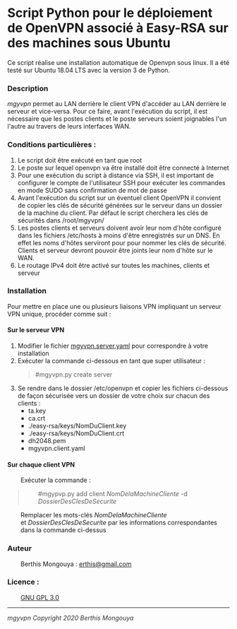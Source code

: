 <h1>Script Python pour le d&eacute;ploiement de OpenVPN associé à Easy-RSA sur des machines sous Ubuntu</h1>
<p>Ce script r&eacute;alise une installation automatique de Openvpn sous linux. Il a &eacute;t&eacute; test&eacute; sur Ubuntu 18.04 LTS avec la version 3 de Python.</p>
<h3><strong>Description</strong></h3>
<p><em>mgyvpn</em> permet au LAN derri&egrave;re le client VPN d'acc&eacute;der au LAN derri&egrave;re le serveur et vice-versa. Pour ce faire, avant l'ex&eacute;cution du script, il est n&eacute;cessaire que les postes clients et le poste serveurs soient joignables l'un l'autre au travers de leurs interfaces WAN.</p>
<h3><strong>Conditions particuli&egrave;res : </strong></h3>
<ol>
<li>Le script doit &ecirc;tre ex&eacute;cut&eacute; en tant que root</li>
<li>Le poste sur lequel openvpn va &ecirc;tre install&eacute; doit &ecirc;tre connect&eacute; &agrave; Internet</li>
<li>Pour une ex&eacute;cution du script &agrave; distance via SSH, il est important de configurer le compte de l'utilisateur SSH pour ex&eacute;cuter les commandes en mode SUDO sans confirmation de mot de passe</li>
<li>Avant l'ex&eacute;cution du script sur un &eacute;ventuel client OpenVPN il convient de copier les cl&eacute;s de s&eacute;curit&eacute; g&eacute;n&eacute;r&eacute;es sur le serveur dans un dossier de la machine du client. Par d&eacute;faut le script cherchera les cl&eacute;s de s&eacute;curit&eacute;s dans /root/mgyvpn/</li>
<li>Les postes clients et serveurs doivent avoir leur nom d'h&ocirc;te configur&eacute; dans les fichiers /etc/hosts &agrave; moins d'&ecirc;tre enregistr&eacute;s sur un DNS. En effet les noms d'h&ocirc;tes serviront pour pour nommer les cl&eacute;s de s&eacute;curit&eacute;. Clients et serveur devront pouvoir &ecirc;tre joints leur nom d'h&ocirc;te sur le WAN.</li>
<li>Le routage IPv4 doit être activ&eacute; sur toutes les machines, clients et serveur</li>
</ol>
<h3><strong>Installation</strong></h3>
<p>Pour mettre en place une ou plusieurs liaisons VPN impliquant un serveur VPN unique, proc&eacute;der comme suit :</p>
<h4>Sur le serveur VPN&nbsp;</h4>
<ol>
<li>Modifier le fichier <a href="https://github.com/mgythis/mgyvpn/mgyvpn.server.yaml">mgyvpn.server.yaml</a> pour correspondre &agrave; votre installation</li>
<li>Ex&eacute;cuter la commande ci-dessous en tant que super utilisateur :
<blockquote>#mgyvpn.py create server</blockquote>
</li>
<li>Se rendre dans le dossier /etc/openvpn et copier les fichiers ci-dessous de façon s&eacute;curis&eacute;e vers un dossier de votre choix sur chacun des clients :
<ul style="list-style-type: square;">
<li>ta.key</li>
<li>ca.crt</li>
<li>./easy-rsa/keys/NomDuClient.key</li>
<li>./easy-rsa/keys/NomDuClient.crt</li>
<li>dh2048.pem</li>
<li>mgyvpn.client.yaml</li>
</ul>
</li>
</ol>
<h4>Sur chaque client VPN</h4>
<p style="padding-left: 30px;">Ex&eacute;cuter la commande :</p>
<blockquote>
<p style="padding-left: 30px;">#mgypvp.py add client <em>NomDelaMachineCliente</em> -d <em>DossierDesClesDeSecurite&nbsp;</em></p>
</blockquote>
<p style="padding-left: 30px;">Remplacer les mots-cl&eacute;s&nbsp;<em>NomDelaMachineCliente</em> et&nbsp;<em>DossierDesClesDeSecurite</em> par les informations correspondantes dans la commande ci-dessus</p>
<h3>Auteur</h3>
<p style="padding-left: 30px;">Berthis Mongouya : <a href="mailto:erthis@gmail">erthis@gmail.com</a></p>
<h3>Licence :</h3>
<p style="padding-left: 30px;"><a href="https://github.com/mgythis/mgyvpn/LICENCE.txt">GNU GPL 3.0</a></p>
<hr />
<p><span style="color: #333333;"><em>mgyvpn Copyright 2020 Berthis Mongouya</em></span></p>
